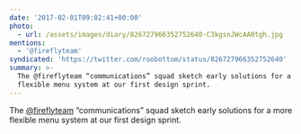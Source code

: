 ```yaml
---
date: '2017-02-01T09:02:41+00:00'
photo:
  - url: /assets/images/diary/826727966352752640-C3kgsnJWcAA0tgh.jpg
mentions:
  - '@fireflyteam'
syndicated: 'https://twitter.com/roobottom/status/826727966352752640'
summary: >-
  The @fireflyteam “communications” squad sketch early solutions for a more
  flexible menu system at our first design sprint.
---
```

The [@fireflyteam](https://twitter.com/@fireflyteam) “communications” squad sketch early solutions for a more flexible menu system at our first design sprint. 
